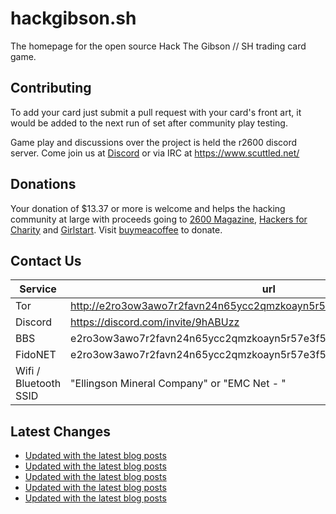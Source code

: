 # hackgibson.sh
The homepage for the open source Hack The Gibson // SH trading card game.


## Contributing

To add your card just submit a pull request with your card's front art, it would be added to the next run of set after community play testing.

Game play and discussions over the project is held the r2600 discord server. Come join us at [Discord](https://discord.com/invite/9hABUzz) or via IRC at https://www.scuttled.net/


## Donations

Your donation of $13.37 or more is welcome and helps the hacking community at large with proceeds going to [2600 Magazine](https://2600.com/), [Hackers for Charity](https://hackersforcharity.org) and [Girlstart](https://girlstart.org).  Visit [buymeacoffee](https://www.buymeacoffee.com/hackgibson.sh) to donate.


## Contact Us

Service | url
-|-
Tor | http://e2ro3ow3awo7r2favn24n65ycc2qmzkoayn5r57e3f56nvjwdcgg32ad.onion
Discord | https://discord.com/invite/9hABUzz
BBS | e2ro3ow3awo7r2favn24n65ycc2qmzkoayn5r57e3f56nvjwdcgg32ad.onion:23
FidoNET | e2ro3ow3awo7r2favn24n65ycc2qmzkoayn5r57e3f56nvjwdcgg32ad.onion:24554
Wifi / Bluetooth SSID | "Ellingson Mineral Company" or "EMC Net - <fidonet address>"

## Latest Changes
<!-- BLOG-POST-LIST:START -->
- [Updated with the latest blog posts](https://github.com/DFW2600/hackgibson.sh/commit/46d6ee9e8cfc1d07528f6e638212d15d0a7e8298)
- [Updated with the latest blog posts](https://github.com/DFW2600/hackgibson.sh/commit/44ce34221bde39f462229397c3c6ddce5c536ea9)
- [Updated with the latest blog posts](https://github.com/DFW2600/hackgibson.sh/commit/b15cac124e71bb83ad8b7663f49c4fdc4c2bebe3)
- [Updated with the latest blog posts](https://github.com/DFW2600/hackgibson.sh/commit/b64973175f3efb423a3751352a717de57e5a3a56)
- [Updated with the latest blog posts](https://github.com/DFW2600/hackgibson.sh/commit/f2d7300aebb54a2b54a072400402675bf763b3a8)
<!-- BLOG-POST-LIST:END -->
